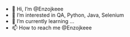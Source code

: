 - 👋 Hi, I’m @Enzojkeee
- 👀 I’m interested in QA, Python, Java, Selenium
- 🌱 I’m currently learning ...
- 📫 How to reach me @Enzojkeee

<!---
Enzojkeee/Enzojkeee is a ✨ special ✨ repository because its `README.md` (this file) appears on your GitHub profile.
You can click the Preview link to take a look at your changes.
--->
